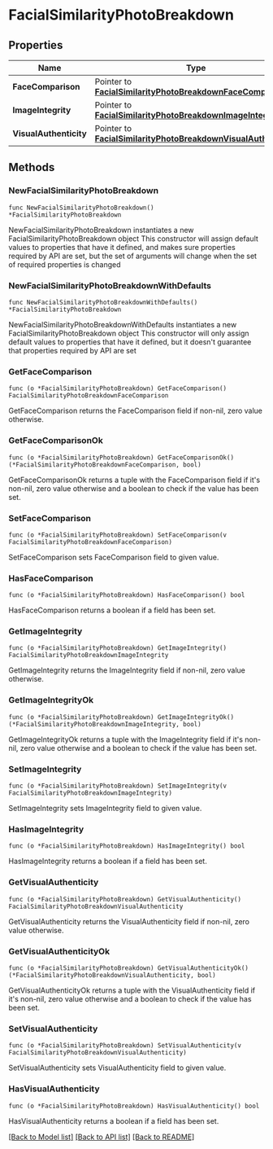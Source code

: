 # FacialSimilarityPhotoBreakdown

## Properties

Name | Type | Description | Notes
------------ | ------------- | ------------- | -------------
**FaceComparison** | Pointer to [**FacialSimilarityPhotoBreakdownFaceComparison**](FacialSimilarityPhotoBreakdownFaceComparison.md) |  | [optional] 
**ImageIntegrity** | Pointer to [**FacialSimilarityPhotoBreakdownImageIntegrity**](FacialSimilarityPhotoBreakdownImageIntegrity.md) |  | [optional] 
**VisualAuthenticity** | Pointer to [**FacialSimilarityPhotoBreakdownVisualAuthenticity**](FacialSimilarityPhotoBreakdownVisualAuthenticity.md) |  | [optional] 

## Methods

### NewFacialSimilarityPhotoBreakdown

`func NewFacialSimilarityPhotoBreakdown() *FacialSimilarityPhotoBreakdown`

NewFacialSimilarityPhotoBreakdown instantiates a new FacialSimilarityPhotoBreakdown object
This constructor will assign default values to properties that have it defined,
and makes sure properties required by API are set, but the set of arguments
will change when the set of required properties is changed

### NewFacialSimilarityPhotoBreakdownWithDefaults

`func NewFacialSimilarityPhotoBreakdownWithDefaults() *FacialSimilarityPhotoBreakdown`

NewFacialSimilarityPhotoBreakdownWithDefaults instantiates a new FacialSimilarityPhotoBreakdown object
This constructor will only assign default values to properties that have it defined,
but it doesn't guarantee that properties required by API are set

### GetFaceComparison

`func (o *FacialSimilarityPhotoBreakdown) GetFaceComparison() FacialSimilarityPhotoBreakdownFaceComparison`

GetFaceComparison returns the FaceComparison field if non-nil, zero value otherwise.

### GetFaceComparisonOk

`func (o *FacialSimilarityPhotoBreakdown) GetFaceComparisonOk() (*FacialSimilarityPhotoBreakdownFaceComparison, bool)`

GetFaceComparisonOk returns a tuple with the FaceComparison field if it's non-nil, zero value otherwise
and a boolean to check if the value has been set.

### SetFaceComparison

`func (o *FacialSimilarityPhotoBreakdown) SetFaceComparison(v FacialSimilarityPhotoBreakdownFaceComparison)`

SetFaceComparison sets FaceComparison field to given value.

### HasFaceComparison

`func (o *FacialSimilarityPhotoBreakdown) HasFaceComparison() bool`

HasFaceComparison returns a boolean if a field has been set.

### GetImageIntegrity

`func (o *FacialSimilarityPhotoBreakdown) GetImageIntegrity() FacialSimilarityPhotoBreakdownImageIntegrity`

GetImageIntegrity returns the ImageIntegrity field if non-nil, zero value otherwise.

### GetImageIntegrityOk

`func (o *FacialSimilarityPhotoBreakdown) GetImageIntegrityOk() (*FacialSimilarityPhotoBreakdownImageIntegrity, bool)`

GetImageIntegrityOk returns a tuple with the ImageIntegrity field if it's non-nil, zero value otherwise
and a boolean to check if the value has been set.

### SetImageIntegrity

`func (o *FacialSimilarityPhotoBreakdown) SetImageIntegrity(v FacialSimilarityPhotoBreakdownImageIntegrity)`

SetImageIntegrity sets ImageIntegrity field to given value.

### HasImageIntegrity

`func (o *FacialSimilarityPhotoBreakdown) HasImageIntegrity() bool`

HasImageIntegrity returns a boolean if a field has been set.

### GetVisualAuthenticity

`func (o *FacialSimilarityPhotoBreakdown) GetVisualAuthenticity() FacialSimilarityPhotoBreakdownVisualAuthenticity`

GetVisualAuthenticity returns the VisualAuthenticity field if non-nil, zero value otherwise.

### GetVisualAuthenticityOk

`func (o *FacialSimilarityPhotoBreakdown) GetVisualAuthenticityOk() (*FacialSimilarityPhotoBreakdownVisualAuthenticity, bool)`

GetVisualAuthenticityOk returns a tuple with the VisualAuthenticity field if it's non-nil, zero value otherwise
and a boolean to check if the value has been set.

### SetVisualAuthenticity

`func (o *FacialSimilarityPhotoBreakdown) SetVisualAuthenticity(v FacialSimilarityPhotoBreakdownVisualAuthenticity)`

SetVisualAuthenticity sets VisualAuthenticity field to given value.

### HasVisualAuthenticity

`func (o *FacialSimilarityPhotoBreakdown) HasVisualAuthenticity() bool`

HasVisualAuthenticity returns a boolean if a field has been set.


[[Back to Model list]](../README.md#documentation-for-models) [[Back to API list]](../README.md#documentation-for-api-endpoints) [[Back to README]](../README.md)


